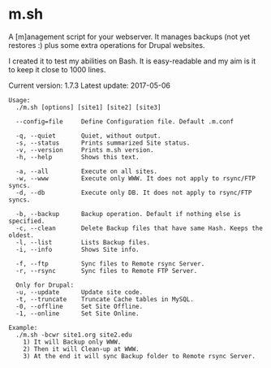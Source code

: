 # m.sh
A [m]anagement script for your webserver.
It manages backups (not yet restores :) plus some extra operations for Drupal websites.

I created it to test my abilities on Bash. It is easy-readable and my aim is it to keep it close to 1000 lines.

Current version: 1.7.3
Latest update: 2017-05-06

```
Usage:
  ./m.sh [options] [site1] [site2] [site3]

  --config=file     Define Configuration file. Default .m.conf

  -q, --quiet       Quiet, without output.
  -s, --status      Prints summarized Site status.
  -v, --version     Prints m.sh version.
  -h, --help        Shows this text.

  -a, --all         Execute on all sites.
  -w, --www         Execute only WWW. It does not apply to rsync/FTP syncs.
  -d, --db          Execute only DB. It does not apply to rsync/FTP syncs.

  -b, --backup      Backup operation. Default if nothing else is specified.
  -c, --clean       Delete Backup files that have same Hash. Keeps the oldest.
  -l, --list        Lists Backup files.
  -i, --info        Shows Site info.

  -f, --ftp         Sync files to Remote rsync Server.
  -r, --rsync       Sync files to Remote FTP Server.

  Only for Drupal:
  -u, --update      Update site code.
  -t, --truncate    Truncate Cache tables in MySQL.
  -0, --offline     Set Site Offline.
  -1, --online      Set Site Online.

Example:
  ./m.sh -bcwr site1.org site2.edu
    1) It will Backup only WWW.
    2) Then it will Clean-up at WWW.
    3) At the end it will sync Backup folder to Remote rsync Server.
```